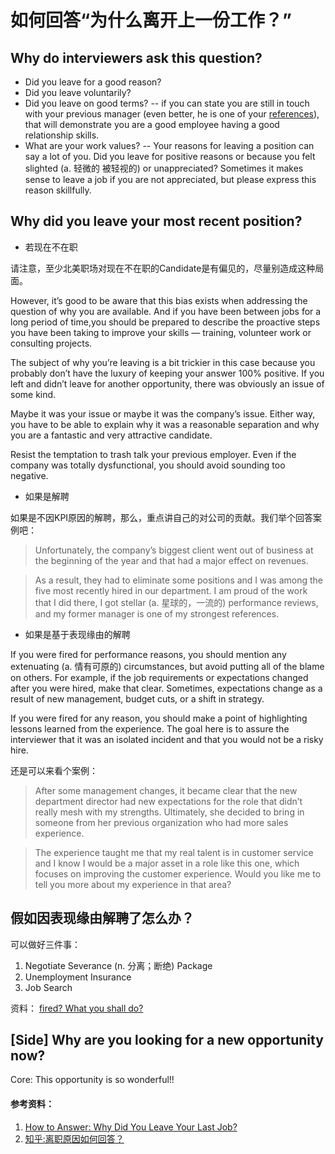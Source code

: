 # 如何回答“为什么离开上一份工作？”


## Why do interviewers ask this question?
* Did you leave for a good reason?
* Did you leave voluntarily?
* Did you leave on good terms? -- if you can state you are still in touch with your previous manager (even better, he is one of your [references](https://biginterview.com/blog/2012/05/job-reference-check.html)), that will demonstrate you are a good employee having a good relationship skills.
* What are your work values? -- Your reasons for leaving a position can say a lot of you. Did you leave for positive reasons or because you felt slighted (a. 轻微的 被轻视的) or unappreciated? Sometimes it makes sense to leave a job if you are not appreciated, but please express this reason skillfully.


## Why did you leave your most recent position?
* 若现在不在职

请注意，至少北美职场对现在不在职的Candidate是有偏见的，尽量别造成这种局面。

However, it’s good to be aware that this bias exists when addressing the question of why you are available.  And if you have been between jobs for a long period of time,you should be prepared to describe the proactive steps you have been taking to improve your skills — training, volunteer work or consulting projects.

The subject of why you’re leaving is a bit trickier in this case because you probably don’t have the luxury of keeping your answer 100% positive. If you left and didn’t leave for another opportunity, there was obviously an issue of some kind.

Maybe it was your issue or maybe it was the company’s issue. Either way, you have to be able to explain why it was a reasonable separation and why you are a fantastic and very attractive candidate.

Resist the temptation to trash talk your previous employer. Even if the company was totally dysfunctional, you should avoid sounding too negative.

* 如果是解聘

如果是不因KPI原因的解聘，那么，重点讲自己的对公司的贡献。我们举个回答案例吧：

> Unfortunately, the company’s biggest client went out of business at the beginning of the year and that had a major effect on revenues.

> As a result, they had to eliminate some positions and I was among the five most recently hired in our department. I am proud of the work that I did there, I got stellar (a. 星球的，一流的) performance reviews, and my former manager is one of my strongest references.

* 如果是基于表现缘由的解聘

If you were fired for performance reasons, you should mention any extenuating (a. 情有可原的) circumstances, but avoid putting all of the blame on others. For example, if the job requirements or expectations changed after you were hired, make that clear. Sometimes, expectations change as a result of new management, budget cuts, or a shift in strategy.

If you were fired for any reason, you should make a point of  highlighting lessons learned from the experience. The goal here is to assure the interviewer that it was an isolated incident and that you would not be a risky hire.

还是可以来看个案例：

> After some management changes, it became clear that the new department director had new expectations for the role that didn’t really mesh with my strengths. Ultimately, she decided to bring in someone from her previous organization who had more sales experience.

> The experience taught me that my real talent is in customer service  and I know I would be a major asset in a role like this one, which focuses on improving the customer experience. Would you like me to tell you more about my experience in that area?

## 假如因表现缘由解聘了怎么办？

可以做好三件事：

1. Negotiate Severance (n. 分离；断绝) Package
2. Unemployment Insurance
3. Job Search

资料： [fired? What you shall do?](https://biginterview.com/blog/2011/08/fired-how-to-explain.html)

## [Side] Why are you looking for a new opportunity now?
Core: This opportunity is so wonderful!!


#### 参考资料：
1. [How to Answer: Why Did You Leave Your Last Job?](https://biginterview.com/blog/2013/04/why-did-you-leave-your-last-job.html)
2. [知乎:离职原因如何回答？](https://zhuanlan.zhihu.com/p/28489572)